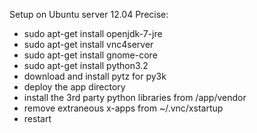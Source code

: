 Setup on Ubuntu server 12.04 Precise:

* sudo apt-get install openjdk-7-jre
* sudo apt-get install vnc4server
* sudo apt-get install gnome-core
* sudo apt-get install python3.2
* download and install pytz for py3k
* deploy the app directory
* install the 3rd party python libraries from /app/vendor
* remove extraneous x-apps from ~/.vnc/xstartup
* restart
